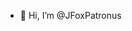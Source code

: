 - 👋 Hi, I’m @JFoxPatronus


<!---
JFoxPatronus/JFoxPatronus is a ✨ special ✨ repository because its `README.md` (this file) appears on your GitHub profile.
You can click the Preview link to take a look at your changes.
--->
